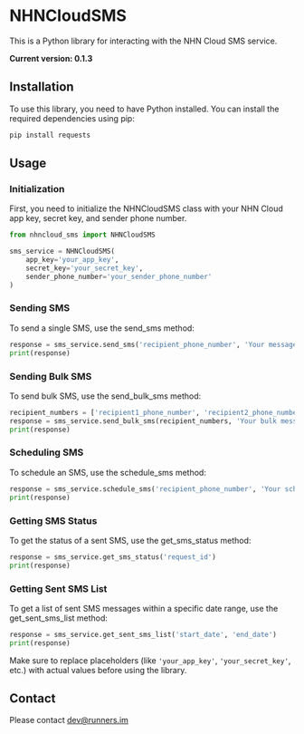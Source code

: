 # NHNCloudSMS

This is a Python library for interacting with the NHN Cloud SMS service.

**Current version: 0.1.3**

## Installation

To use this library, you need to have Python installed. You can install the required dependencies using pip:

```bash
pip install requests
```

## Usage

### Initialization
First, you need to initialize the NHNCloudSMS class with your NHN Cloud app key, secret key, and sender phone number.

```python
from nhncloud_sms import NHNCloudSMS

sms_service = NHNCloudSMS(
    app_key='your_app_key',
    secret_key='your_secret_key',
    sender_phone_number='your_sender_phone_number'
)
```

### Sending SMS
To send a single SMS, use the send_sms method:

```python
response = sms_service.send_sms('recipient_phone_number', 'Your message here')
print(response)
```

### Sending Bulk SMS
To send bulk SMS, use the send_bulk_sms method:

```python
recipient_numbers = ['recipient1_phone_number', 'recipient2_phone_number']
response = sms_service.send_bulk_sms(recipient_numbers, 'Your bulk message here')
print(response)
```

### Scheduling SMS
To schedule an SMS, use the schedule_sms method:
```python
response = sms_service.schedule_sms('recipient_phone_number', 'Your scheduled message here', 'schedule_time')
print(response)
```

### Getting SMS Status
To get the status of a sent SMS, use the get_sms_status method:

```python
response = sms_service.get_sms_status('request_id')
print(response)
```

### Getting Sent SMS List
To get a list of sent SMS messages within a specific date range, use the get_sent_sms_list method:

```python
response = sms_service.get_sent_sms_list('start_date', 'end_date')
print(response)
```

Make sure to replace placeholders (like `'your_app_key'`, `'your_secret_key'`, etc.) with actual values before using the library.

## Contact
Please contact dev@runners.im